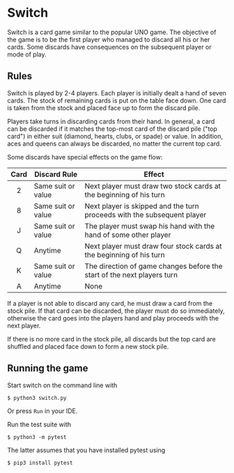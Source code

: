 # Switch

Switch is a card game similar to the popular UNO game. The objective
of the game is to be the first player who managed to discard all his
or her cards. Some discards have consequences on the subsequent player
or mode of play.

## Rules

Switch is played by 2-4 players. Each player is initially dealt a hand
of seven cards. The stock of remaining cards is put on the table face
down. One card is taken from the stock and placed face up to form the
discard pile.

Players take turns in discarding cards from their hand. In general,
a card can be discarded if it matches the top-most card of the discard
pile ("top card") in either suit (diamond, hearts, clubs, or spade) or
value. In addition, aces and queens can always be discarded, no matter
the current top card.

Some discards have special effects on the game flow:

| Card  | Discard Rule       | Effect                                                                  |
| :---: | ------------------ | ----------------------------------------------------------------------- |
| 2     | Same suit or value | Next player must draw two stock cards at the beginning of his turn      |
| 8     | Same suit or value | Next player is skipped and the turn proceeds with the subsequent player |
| J     | Same suit or value | The player must swap his hand with the hand of some other player        |
| Q     | Anytime            | Next player must draw four stock cards at the beginning of his turn     |
| K     | Same suit or value | The direction of game changes before the start of the next players turn |
| A     | Anytime            | None                                                                    |

If a player is not able to discard any card, he must draw a card from
the stock pile. If that card can be discarded, the player must do so
immediately, otherwise the card goes into the players hand and play
proceeds with the next player.

If there is no more card in the stock pile, all discards but the top
card are shuffled and placed face down to form a new stock pile.


## Running the game

Start switch on the command line with

	$ python3 switch.py

Or press `Run` in your IDE.

Run the test suite with

	$ python3 -m pytest

The latter assumes that you have installed pytest using

    $ pip3 install pytest
